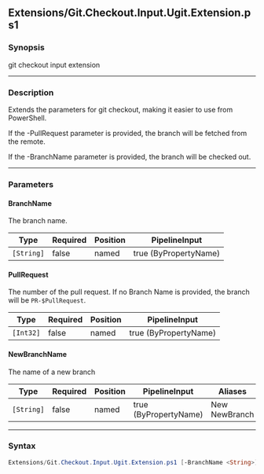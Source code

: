 Extensions/Git.Checkout.Input.Ugit.Extension.ps1
------------------------------------------------

### Synopsis
git checkout input extension

---

### Description

Extends the parameters for git checkout, making it easier to use from PowerShell.

If the -PullRequest parameter is provided, the branch will be fetched from the remote.

If the -BranchName parameter is provided, the branch will be checked out.

---

### Parameters
#### **BranchName**
The branch name.

|Type      |Required|Position|PipelineInput        |
|----------|--------|--------|---------------------|
|`[String]`|false   |named   |true (ByPropertyName)|

#### **PullRequest**
The number of the pull request.
If no Branch Name is provided, the branch will be `PR-$PullRequest`.

|Type     |Required|Position|PipelineInput        |
|---------|--------|--------|---------------------|
|`[Int32]`|false   |named   |true (ByPropertyName)|

#### **NewBranchName**
The name of a new branch

|Type      |Required|Position|PipelineInput        |Aliases          |
|----------|--------|--------|---------------------|-----------------|
|`[String]`|false   |named   |true (ByPropertyName)|New<br/>NewBranch|

---

### Syntax
```PowerShell
Extensions/Git.Checkout.Input.Ugit.Extension.ps1 [-BranchName <String>] [-PullRequest <Int32>] [-NewBranchName <String>] [<CommonParameters>]
```
